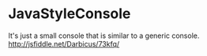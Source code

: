 JavaStyleConsole
================

It's just a small console that is similar to a generic console. 
http://jsfiddle.net/Darbicus/73kfq/
